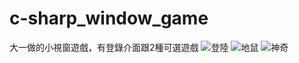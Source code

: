 # c-sharp_window_game
大一做的小視窗遊戲，有登錄介面跟2種可選遊戲
![登陸](https://github.com/user-attachments/assets/60509278-4a8d-461b-9795-b7c7c008c290)
![地鼠](https://github.com/user-attachments/assets/2d0b995c-f738-4122-a103-181395d12c82)
![神奇](https://github.com/user-attachments/assets/5bb09d33-d6fa-4e84-87da-a593b66f7a6a)
